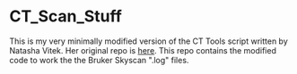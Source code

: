 # CT_Scan_Stuff
This is my very minimally modified version of the CT Tools script written by Natasha Vitek. Her original repo is [here](https://github.com/nsvitek/CT_tools). This repo contains the modified code to work the the Bruker Skyscan ".log" files.
